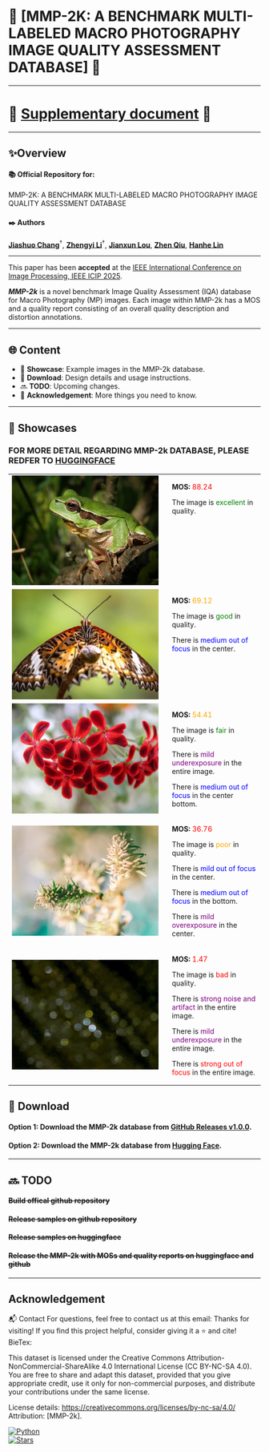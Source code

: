 # 🌟 [MMP-2K: A BENCHMARK MULTI-LABELED MACRO PHOTOGRAPHY IMAGE QUALITY ASSESSMENT DATABASE] 🌟

---

# 💌 [**Supplementary document**](https://github.com/MMP-2k/MMP-2k/blob/main/supplementary.md) 💌

---

## ✨**Overview**
#### 📚 Official Repository for:
 MMP-2K: A BENCHMARK MULTI-LABELED MACRO PHOTOGRAPHY IMAGE QUALITY ASSESSMENT DATABASE  

#### ✒️ **Authors**

[**Jiashuo Chang**](https://github.com/SJHPCJS)<sup>†</sup>, [**Zhengyi Li**](https://github.com/Zhengyi1212)<sup>†</sup>, [**Jianxun Lou**](https://scholar.google.com/citations?user=pPmIqeoAAAAJ&hl), [**Zhen Qiu**](https://scholar.google.com/citations?hl=en&user=uDy8DnMAAAAJ), [**Hanhe Lin**](https://scholar.google.com/citations?user=PtY7WbYAAAAJ&hl=en)

---


This paper has been **accepted** at the [IEEE International Conference on Image Processing, IEEE ICIP 2025](https://2025.ieeeicip.org/).

***MMP-2k*** is a novel benchmark Image Quality Assessment (IQA) database for Macro Photography (MP) images. Each image within MMP-2k has a MOS and a quality report consisting of an overall quality description and distortion annotations.

---

## 🌐 **Content**
- 📖 **Showcase**: Example images in the MMP-2k database.
- 🚀 **Download**: Design details and usage instructions.
- 🔜 **TODO**: Upcoming changes.
- 👀 **Acknowledgement**: More things you need to know.

---

## 📖 **Showcases**
### FOR MORE DETAIL REGARDING MMP-2k DATABASE, PLEASE REDFER TO [HUGGINGFACE](https://huggingface.co/datasets/MMP-2k/MMP-2k)
<table>
  <tr>
    <td>
      <img src="./SampleImage/1111.jpg" alt="Image 1" width="100%" />
    </td>
    <td style="padding-left: 20px; vertical-align: top;">
      <p><b>MOS:</b> <span style="color: red;">88.24</span></p>
      <p>The image is <span style="color: green;">excellent</span> in quality.</p>
    </td>
  </tr>
  <tr>
    <td>
      <img src="./SampleImage/109.jpg" alt="Image 2" width="100%" />
    </td>
    <td style="padding-left: 20px; vertical-align: top;">
      <p><b>MOS:</b> <span style="color: orange;">69.12</span></p>
      <p>The image is <span style="color: green;">good</span> in quality.</p>
      <p>There is <span style="color: blue;">medium out of focus</span> in the center.</p>
    </td>
  </tr>
  <tr>
    <td>
      <img src="./SampleImage/3.jpg" alt="Image 3" width="100%" />
    </td>
    <td style="padding-left: 20px; vertical-align: top;">
      <p><b>MOS:</b> <span style="color: orange;">54.41</span></p>
      <p>The image is <span style="color: green;">fair</span> in quality.</p>
      <p>There is <span style="color: purple;">mild underexposure</span> in the entire image.</p>
      <p>There is <span style="color: blue;">medium out of focus</span> in the center bottom.</p>
    </td>
  </tr>
  <tr>
    <td>
      <img src="./SampleImage/1155.jpg" alt="Image 4" width="100%" />
    </td>
    <td style="padding-left: 20px; vertical-align: top;">
      <p><b>MOS:</b> <span style="color: red;">36.76</span></p>
      <p>The image is <span style="color: orange;">poor</span> in quality.</p>
      <p>There is <span style="color: blue;">mild out of focus</span> in the center.</p>
       <p>There is <span style="color: blue;">medium out of focus</span> in the bottom.</p>
      <p>There is <span style="color: purple;">mild overexposure</span> in the center.</p>
    </td>
  </tr>
  <tr>
    <td>
      <img src="./SampleImage/906.jpg" alt="Image 5" width="100%" />
    </td>
    <td style="padding-left: 20px; vertical-align: top;">
      <p><b>MOS:</b> <span style="color: red;">1.47</span></p>
      <p>The image is <span style="color: red;">bad</span> in quality.</p>
      <p>There is <span style="color: purple;">strong noise and artifact</span> in the entire image.</p>
      <p>There is <span style="color: purple;">mild underexposure</span> in the entire image.</p>
      <p>There is <span style="color: red;">strong out of focus</span> in the entire image.</p>
    </td>
  </tr>
</table>


## 🚀 **Download**

#### Option 1: Download the MMP-2k database from [GitHub Releases v1.0.0](https://github.com/MMP-2k/MMP-2k/releases/tag/v1.0.0).

#### Option 2: Download the MMP-2k database from [Hugging Face](https://huggingface.co/datasets/MMP-2k/MMP-2k).

---

## 🔜 **TODO**
#### ~~Build offical github repository~~
#### ~~Release samples on github repository~~
#### ~~Release samples on huggingface~~
#### ~~Release the MMP-2k with MOSs and quality reports on huggingface and github~~

---
## **Acknowledgement**
📬 Contact
For questions, feel free to contact us at this email:
Thanks for visiting! If you find this project helpful, consider giving it a ⭐ and cite!
BieTex:

This dataset is licensed under the Creative Commons Attribution-NonCommercial-ShareAlike 4.0 International License (CC BY-NC-SA 4.0).
You are free to share and adapt this dataset, provided that you give appropriate credit, use it only for non-commercial purposes, and distribute your contributions under the same license.

License details: https://creativecommons.org/licenses/by-nc-sa/4.0/
Attribution: [MMP-2k].

[![Python](https://img.shields.io/badge/Python-3.x-blue.svg)](https://www.python.org/)  
[![Stars](https://img.shields.io/github/stars/MMP-2k/MMP-2k.svg?style=social)](https://github.com/MMP-2k/MMP-2k)
